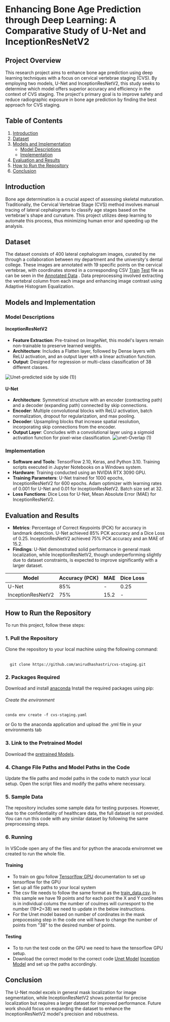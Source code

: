 # Enhancing Bone Age Prediction through Deep Learning: A Comparative Study of U-Net and InceptionResNetV2

## Project Overview

This research project aims to enhance bone age prediction using deep learning techniques with a focus on cervical vertebrae staging (CVS). By employing two models, U-Net and InceptionResNetV2, this study seeks to determine which model offers superior accuracy and efficiency in the context of CVS staging. The project's primary goal is to improve safety and reduce radiographic exposure in bone age prediction by finding the best approach for CVS staging.

## Table of Contents

1. [Introduction](#introduction)
2. [Dataset](#dataset)
3. [Models and Implementation](#models-and-implementation)
   - [Model Descriptions](#model-descriptions)
   - [Implementation](#implementation)
4. [Evaluation and Results](#evaluation-and-results)
5. [How to Run the Repository](#how-to-run-the-repository)
6. [Conclusion](#conclusion)

## Introduction

Bone age determination is a crucial aspect of assessing skeletal maturation. Traditionally, the Cervical Vertebrae Stage (CVS) method involves manual tracing of lateral cephalograms to classify age stages based on the vertebrae's shape and curvature. This project utilizes deep learning to automate this process, thus minimizing human error and speeding up the analysis.

## Dataset

The dataset consists of 400 lateral cephalogram images, curated by me through a collaboration between my department and the university's dental college. These images are annotated with 19 specific points on the cervical vertebrae, with coordinates stored in a corresponding CSV [Train](https://github.com/anirudhashastri/CVS_Staging/blob/main/Data/train_data.csv) [Test](https://github.com/anirudhashastri/CVS_Staging/blob/main/Data/test_data.csv) file as can be seen in the [Annotated Data](https://github.com/anirudhashastri/CVS_Staging/tree/main/Data/Annotated-Data)  . Data preprocessing involved extracting the vertebral column from each image and enhancing image contrast using Adaptive Histogram Equalization.

## Models and Implementation

### Model Descriptions

#### InceptionResNetV2

- **Feature Extraction**: Pre-trained on ImageNet, this model's layers remain non-trainable to preserve learned weights.
- **Architecture**: Includes a Flatten layer, followed by Dense layers with ReLU activation, and an output layer with a linear activation function.
- **Output**: Designed for regression or multi-class classification of 38 different classes.

![Unet-predicted side by side (1)](https://github.com/anirudhashastri/CVS_Staging/blob/main/Results/Inception-prediction.png))

#### U-Net

- **Architecture**: Symmetrical structure with an encoder (contracting path) and a decoder (expanding path) connected by skip connections.
- **Encoder**: Multiple convolutional blocks with ReLU activation, batch normalization, dropout for regularization, and max pooling.
- **Decoder**: Upsampling blocks that increase spatial resolution, incorporating skip connections from the encoder.
- **Output Layer**: Concludes with a convolutional layer using a sigmoid activation function for pixel-wise classification.
![unet-Overlap (1)](https://github.com/anirudhashastri/CVS_Staging/blob/main/Results/unet-Overlap.png)
### Implementation

- **Software and Tools**: TensorFlow 2.10, Keras, and Python 3.10. Training scripts executed in Jupyter Notebooks on a Windows system.
- **Hardware**: Training conducted using an NVIDIA RTX 3090 GPU.
- **Training Parameters**: U-Net trained for 1000 epochs, InceptionResNetV2 for 600 epochs. Adam optimizer with learning rates of 0.001 for U-Net and 0.01 for InceptionResNetV2. Batch size set at 32.
- **Loss Functions**: Dice Loss for U-Net, Mean Absolute Error (MAE) for InceptionResNetV2.

## Evaluation and Results

- **Metrics**: Percentage of Correct Keypoints (PCK) for accuracy in landmark detection. U-Net achieved 85% PCK accuracy and a Dice Loss of 0.25. InceptionResNetV2 achieved 75% PCK accuracy and an MAE of 15.2.
- **Findings**: U-Net demonstrated solid performance in general mask localization, while InceptionResNetV2, though underperforming slightly due to dataset constraints, is expected to improve significantly with a larger dataset.

| Model            | Accuracy (PCK) | MAE  | Dice Loss |
|------------------|----------------|------|-----------|
| U-Net            | 85%            | -    | 0.25      |
| InceptionResNetV2| 75%            | 15.2 | -         |

## How to Run the Repository

To run this project, follow these steps:

### 1. Pull the Repository

Clone the repository to your local machine using the following command:

######   
      git clone https://github.com/anirudhashastri/cvs-staging.git

### 2. Packages Required
Download and install [anaconda](https://www.anaconda.com/download)
Install the required packages using pip:

###### Create the environment
    conda env create -f cvs-staging.yaml
or
Go to the anaconda application and upload the .yml file in your environments tab

### 3. Link to the Pretrained Model
Download the [pretrained Models](https://drive.google.com/drive/folders/1htkTWYttLfAWn--kAW2v6PRjgRgF9OPp?usp=sharing).

### 4. Change File Paths and Model Paths in the Code
Update the file paths and model paths in the code to match your local setup. Open the script files and modify the paths where necessary.

### 5. Sample Data
The repository includes some sample data for testing purposes. However, due to the confidentiality of healthcare data, the full dataset is not provided. You can run this code with any similar dataset by following the same preprocessing steps.

### 6. Running
In VSCode open any of the files and for python the anacoda enviromnet we created to run the whole file.
#### Training
- To train on gpu follow [Tensorlfow GPU](https://www.tensorflow.org/install/pip) documentation to set up tensorflow for the GPU
- Set up all file paths to your local system
- The csv file needs to follow the same format as the [train_data.csv](https://github.com/anirudhashastri/cvs-staging/blob/main/Data/train_data.csv). In this sample we have 19 points and for each point the X and Y cordinates is in individual colums the number of coulmes will currespont to the number (19*2=38) we need to update in the below instructions.
- For the Unet model based on number of cordinates in the mask prepocessing step in the code one will have to change the number of points from "38" to the desired number of points.

#### Testing
- To to run the test code on the GPU we need to have the tensorflow GPU setup.
- Download the correct model to the correct code [Unet Model](https://drive.google.com/file/d/12hFCywdzS30aS71-RL1Fqcu6U_Lic078/view?usp=sharing) [Inception Model](https://drive.google.com/file/d/1t5YOAYWa9o0JFdi3uL8ZLIF4kqBTtJMF/view?usp=sharing) and set up the paths accordingly.


## Conclusion

The U-Net model excels in general mask localization for image segmentation, while InceptionResNetV2 shows potential for precise localization but requires a larger dataset for improved performance. Future work should focus on expanding the dataset to enhance the InceptionResNetV2 model's precision and robustness.



